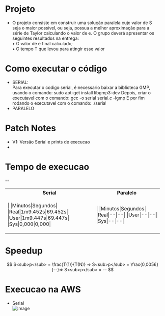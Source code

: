 # Projeto
- O projeto consiste em construir uma solução paralela cujo valor de S seja o maior possível, ou seja,
possua a melhor aproximação para a série de Taylor calculando o valor de e. O grupo deverá
apresentar os seguintes resultados na entrega: <br>
• O valor de e final calculado;<br>
• O tempo T que levou para atingir esse valor <br>

# Como executar o código
- SERIAL:<br>
Para executar o codigo serial, é necessario baixar a biblioteca GMP, usando o comando: sudo apt-get install libgmp3-dev
Depois, criar o executavel com o comando: gcc -o serial serial.c -lgmp
E por fim rodando o executavel com o comando: ./serial
- PARALELO
# Patch Notes
- V1: Versão Serial e prints de execucao
-
# Tempo de execucao
--
<table>
<tr><th>Serial </th><th>Paralelo</th></tr>
<tr><td>

|&nbsp;|Minutos|Segundos|
|Real|1m9.452s|69.452s|
|User|1m9.447s|69.447s|
|Sys|0,000|0,000|
  
</td><td>

|&nbsp;|Minutos|Segundos|
|Real|--|--|
|User|--|--|
|Sys|--|--|
  
</td></tr> </table>

# Speedup

$$
S<sub>p</sub> = \frac{T(1)}{T(N)} => S<sub>p</sub> = \frac{0,0056}{--}=> S<sub>p</sub> = --
$$

# Execucao na AWS
- Serial <br>
![image](https://user-images.githubusercontent.com/83303272/236924653-10673381-236c-4dec-a30f-d841d6010f3b.png)

